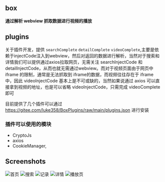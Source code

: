 ## box
<b>通过解析 webview 抓取数据进行视频的播放</b>

## plugins

关于插件开发，提供 `searchComplete` `detailComplete` `videoComplete`,主要是依赖于injectCode注入到webview，然后对返回的数据进行解析，当然对于搜索和详情我们可以提供通过axios拉取网页，无需关注 searchInjectCode 和 detailInjectCode，从而也就无需通过webview。而对于视频页面由于网页中 iframe 的限制，通常是无法抓取到 iframe的数据，而视频往往存在于 iframe 中，因此 videoInjectCode 基本上是不可或缺的，当然如果说通过 axios 可以直接拿到视频的地址，也是可以省略 videoInjectCode，只需完成 videoComplete 即可

目前提供了几个插件可以通过 https://gitee.com/luke358/BoxPlugins/raw/main/plugins.json 进行安装
### 插件可以使用的模块

- CryptoJs
- axios
- CookieManager,


## Screenshots

![首页](/screenshots/home.jpg)
![搜索](/screenshots/search.jpg)
![记录](/screenshots/media.jpg)
![详情](/screenshots/detail.jpg)
![播放页](/screenshots/player.jpg)
